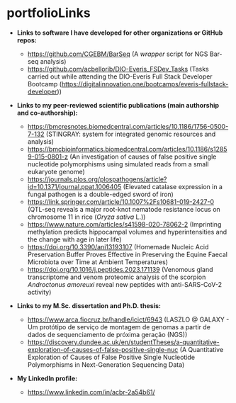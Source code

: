 # portfolioLinks

* **Links to software I have developed for other organizations or GitHub repos:**

  * https://github.com/CGEBM/BarSeq (A *wrapper* script for NGS Bar-seq analysis)
  * https://github.com/acbellorib/DIO-Everis_FSDev_Tasks (Tasks carried out while attending the DIO-Everis Full Stack Developer Bootcamp (https://digitalinnovation.one/bootcamps/everis-fullstack-developer))
  
* **Links to my peer-reviewed scientific publications (main authorship and co-authorship):**

  * https://bmcresnotes.biomedcentral.com/articles/10.1186/1756-0500-7-132 (STINGRAY: system for integrated genomic resources and analysis)
  * https://bmcbioinformatics.biomedcentral.com/articles/10.1186/s12859-015-0801-z (An investigation of causes of false positive single nucleotide polymorphisms using simulated reads from a small eukaryote genome)
  * https://journals.plos.org/plospathogens/article?id=10.1371/journal.ppat.1006405 (Elevated catalase expression in a fungal pathogen is a double-edged sword of iron)
  * https://link.springer.com/article/10.1007%2Fs10681-019-2427-0 (QTL-seq reveals a major root-knot nematode resistance locus on chromosome 11 in rice (*Oryza sativa* L.))
  * https://www.nature.com/articles/s41598-020-78062-2 (Imprinting methylation predicts hippocampal volumes and hyperintensities and the change with age in later life)
  * https://doi.org/10.3390/ani13193107 (Homemade Nucleic Acid Preservation Buffer Proves Effective in Preserving the Equine Faecal Microbiota over Time at Ambient Temperatures)
  * https://doi.org/10.1016/j.peptides.2023.171139 (Venomous gland transcriptome and venom proteomic analysis of the scorpion *Androctonus amoreuxi* reveal new peptides with anti-SARS-CoV-2 activity)
  
* **Links to my M.Sc. dissertation and Ph.D. thesis:**

  * https://www.arca.fiocruz.br/handle/icict/6943 (LASZLO @ GALAXY - Um protótipo de serviço de montagem de genomas a partir de dados de sequenciamento de próxima geração (NGS))
  * https://discovery.dundee.ac.uk/en/studentTheses/a-quantitative-exploration-of-causes-of-false-positive-single-nuc (A Quantitative Exploration of Causes of False Positive Single Nucleotide Polymorphisms in Next-Generation Sequencing Data)
  
* **My LinkedIn profile:**

  * https://www.linkedin.com/in/acbr-2a54b61/

